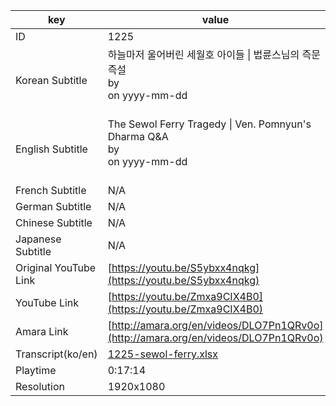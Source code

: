 |  key  |  value  |
|-------|---------|
| ID            | 1225 |
| Korean Subtitle | 하늘마저 울어버린 세월호 아이들 \| 법륜스님의 즉문즉설<br>by <br>on yyyy-mm-dd<br><br>|
| English Subtitle | The Sewol Ferry Tragedy \| Ven. Pomnyun's Dharma Q&A<br>by <br>on yyyy-mm-dd<br><br>|
| French Subtitle | N/A |
| German Subtitle | N/A |
| Chinese Subtitle | N/A |
| Japanese Subtitle | N/A |
| Original YouTube Link  | [https://youtu.be/S5ybxx4nqkg](https://youtu.be/S5ybxx4nqkg) |
| YouTube Link  | [https://youtu.be/Zmxa9CIX4B0](https://youtu.be/Zmxa9CIX4B0) |
| Amara Link    | [http://amara.org/en/videos/DLO7Pn1QRv0o](http://amara.org/en/videos/DLO7Pn1QRv0o) |
| Transcript(ko/en) | [1225-sewol-ferry.xlsx](https://github.com/jungtosociety/dharma-qna/raw/master/sub/1225/1225-sewol-ferry.xlsx) |
| Playtime | 0:17:14 |
| Resolution | 1920x1080|

